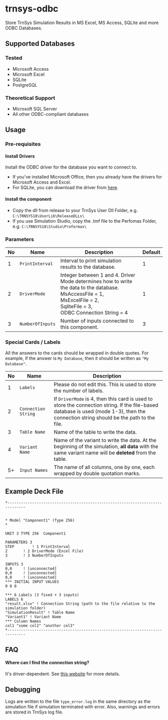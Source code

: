 # trnsys-odbc

Store TrnSys Simulation Results in MS Excel, MS Access, SQLite and more ODBC Databases.

## Supported Databases

### Tested

- Microsoft Access
- Microsoft Excel
- SQLite
- PostgreSQL

### Theoretical Support


- Microsoft SQL Server
- All other ODBC-compliant databases

## Usage

### Pre-requisites

#### Install Drivers
Install the ODBC driver for the database you want to connect to.

- If you've installed Microsoft Office, then you already have the drivers for Microsoft Access and Excel.
- For SQLite, you can download the driver from [here](https://www.ch-werner.de/sqliteodbc/).

#### Install the component
- Copy the dll from release to your TrnSys User Dll Folder, e.g. `C:\TRNSYS18\UserLib\ReleaseDLLs\`
- If you use Simulation Studio, copy the .tmf file to the Perfomas Folder, e.g. `C:\TRNSYS18\Studio\Proformas\`

### Parameters

| No | Name             | Description                                                                                                                                                                        | Default |
|----|------------------|------------------------------------------------------------------------------------------------------------------------------------------------------------------------------------|---------|
| 1  | `PrintInterval`  | Interval to print simulation results to the database.                                                                                                                              | 1       |
| 2  | `DriverMode`     | Integer between 1 and 4. Driver Mode determines how to write the data to the database. <br> MsAccessFile = 1, <br> MsExcelFile = 2, <br> SqliteFile = 3, <br> ODBC Connection String = 4 | 1       |
| 3  | `NumberOfInputs` | Number of inputs connected to this component.                                                                                                                                      | 3       |

### Special Cards / Labels

All the answers to the cards should be wrapped in double quotes. For example, if the answer is `My Database`, then it
should be written as `"My Database"`.

| No | Name                | Description                                                                                                                                                                            |
|----|---------------------|----------------------------------------------------------------------------------------------------------------------------------------------------------------------------------------|
| 1  | `Labels`            | Please do not edit this. This is used to store the number of labels.                                                                                                                   |
| 2  | `Connection String` | If `DriverMode` is 4, then this card is used to store the connection string. If the file-based database is used (mode 1-3), then the connection string should be the path to the file. |
| 3  | `Table Name`        | Name of the table to write the data.                                                                                                                                                   |
| 4  | `Variant Name`      | Name of the variant to write the data. At the beginning of the simulation, **all data** with the same variant name will be **deleted** from the table.                                 |
| 5+ | `Input Names`       | The name of all columns, one by one, each wrapped by double quotation marks.                                                                                                           |

## Example Deck File

```text
*------------------------------------------------------------------------------


* Model "Component1" (Type 256)
* 

UNIT 3 TYPE 256	 Component1

PARAMETERS 3
STEP		! 1 PrintInterval
2		! 2 DriverMode (Excel File)
3		! 3 NumberOfInputs

INPUTS 3
0,0		! [unconnected]
0,0		! [unconnected]
0,0		! [unconnected]
*** INITIAL INPUT VALUES
0 0 0

*** 6 Labels (3 fixed + 3 inputs)
LABELS 6
"result.xlsx" ! Connection String (path to the file relative to the simulation folder)
"SimulationResult" ! Table Name
"Variant1" ! Variant Name
*** Column Names
col1 "some col2" "another col3"
*------------------------------------------------------------------------------
```

## FAQ

#### Where can I find the connection string?
It's driver-dependent. See [this website](https://www.connectionstrings.com/) for more details.

## Debugging

Logs are written to the file `type_error.log` in the same directory as the simulation file if simulation terminated with
error. Also, warnings and errors are stored in TrnSys log file.
